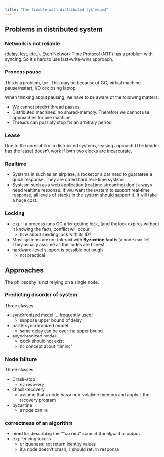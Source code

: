 ```yaml
---
title: "the trouble with distributed system.md"
---
```


## Problems in distributed system

### Network is not reliable
(delay, lost, etc..). Even Network Time Protocol (NTP) has a problem with syncing. So it's hard to use last-write-wins approach.

### Process pause
This is a problem, too. This may be because of GC, virtual machine pause/restart, I/O or closing laptop.

When thinking about pausing, we have to be aware of the following matters:
- We cannot predict thread pauses.
- Distributed machines: no shared-memory. Therefore we cannot use approaches for one machine.
- Threads can possibly stop for an arbitrary period

### Lease
Due to the unreliability in distributed systems, leasing approach (The keader has the lease) doesn't work if both two clocks are incaccurate.

### Realtime
- Systems in such as an airplane, a rocket or a car need to guarantee a quick response. They are called hard real-time systems.
- Systesm such as a web application (realtime streaming) don't always need realtime response.  If you want the system to support real-time response, all levels of stacks in the system should support it. It will take a huge cost.

### Locking
- e.g. if a process runs GC after getting lock, (and the lock expires without it knowing the fact), conflict will occur.
    - how about sending lock with its ID?
- Most systems are not tolerant with **Byzantine faults** (a node can lie). They usually assume all the nodes are honest.
- hardware-level support is possible but tough
    - not practical


## Approaches

The philosophy is not relying on a single node.

### Predicting disorder of system
Three classes:
* synchronized model … frequently used!
    * suppose upper bound of delay
* partly syncrhronized model
    * some delay can be over the upper bound
* asynchronized model
    * clock should not exist
    * no concept about “timing"

### Node failture
Three classes
* Crash-stop
    * no recovery
* chash-recovery
    * assume that a node has a non-volatime memory and apply it the recovery program
* byzantine
    * a node can lie

### correctness of an algorithm
* need for describing the “"correct” state of the algorithm output
* e.g. fencing tokens
    * uniqueness: not return identity values
    * if a node doesn’t crash, it should return response

